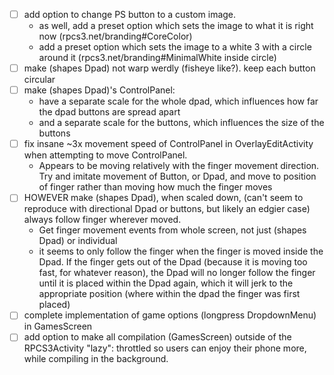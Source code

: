 <!--may not reflect wants of main repo maintainers-->
- [ ] add option to change PS button to a custom image.
  - as well, add a preset option which sets the image to what it is right now (rpcs3.net/branding#CoreColor)
  - add a preset option which sets the image to a white 3 with a circle around it (rpcs3.net/branding#MinimalWhite inside circle)
- [ ] make (shapes Dpad) not warp werdly (fisheye like?). keep each button circular
- [ ] make (shapes Dpad)'s ControlPanel:
  - have a separate scale for the whole dpad, which influences how far the dpad buttons are spread apart
  - and a separate scale for the buttons, which influences the size of the buttons
- [ ] fix insane ~3x movement speed of ControlPanel in OverlayEditActivity when attempting to move ControlPanel.
  - Appears to be moving relatively with the finger movement direction. Try and imitate movement of Button, or Dpad, and move to position of finger rather than moving how much the finger moves
- [ ] HOWEVER make (shapes Dpad), when scaled down, (can't seem to reproduce with directional Dpad or buttons, but likely an edgier case) always follow finger wherever moved. 
  - Get finger movement events from whole screen, not just (shapes Dpad) or individual
  - it seems to only follow the finger when the finger is moved inside the Dpad. If the finger gets out of the Dpad (because it is moving too fast, for whatever reason), the Dpad will no longer follow the finger until it is placed within the Dpad again, which it will jerk to the appropriate position (where within the dpad the finger was first placed)
- [ ] complete implementation of game options (longpress DropdownMenu) in GamesScreen
- [ ] add option to make all compilation (GamesScreen) outside of the RPCS3Activity "lazy": throttled so users can enjoy their phone more, while compiling in the background.